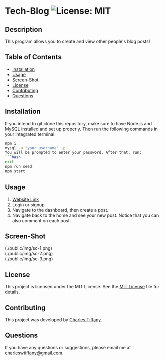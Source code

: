 # Tech-Blog  ![License: MIT](https://img.shields.io/badge/License-MIT-yellow.svg)

## Description

This program allows you to create and view other people's blog posts!

## Table of Contents

- [Installation](#installation)
- [Usage](#usage)
- [Screen-Shot](#screen-shot)
- [License](#license)
- [Contributing](#contributing)
- [Questions](#questions)

## Installation

If you intend to git clone this repository, make sure to have Node.js and MySQL installed and set up properly. Then run the following commands in your integrated terminal:
```bash
npm i
mysql -u "your username" -p
You will be prompted to enter your password. After that, run:
```bash
exit
npm run seed
npm start
```

## Usage

 1. [Website Link](https://notetaker-ch-11-bee10ebdef6d.herokuapp.com/)
 2. Login or signup.
 3. Navigate to the dashboard, then create a post.
 4. Navigate back to the home and see your new post. Notice that you can also comment on each post.

## Screen-Shot

(./public/img/sc-1.png)</br>
(./public/img/sc-2.png)</br>
(./public/img/sc-3.png)

## License

This project is licensed under the MIT License. See the [MIT License](https://github.com/charleswt/Tech-Blog/blob/main/LICENSE) file for details.

## Contributing

This project was developed by [Charles Tiffany](https://github.com/charleswt/).

## Questions

If you have any questions or suggestions, please email me at charleswtiffany@gmail.com.
